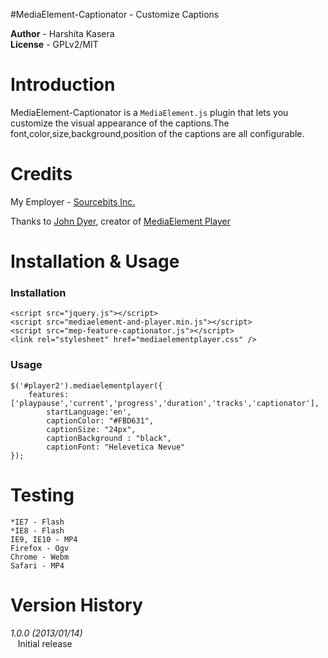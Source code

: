 #MediaElement-Captionator - Customize Captions

__Author__   - Harshita Kasera  
__License__   - GPLv2/MIT 


# Introduction

MediaElement-Captionator is a <code>MediaElement.js</code> plugin that lets you customize the visual appearance of the captions.The font,color,size,background,position of the captions are all configurable. 


# Credits

My Employer - [Sourcebits Inc.](http://www.sourcebits.com)

Thanks to [John Dyer](https://github.com/johndyer), creator of [MediaElement Player](http://mediaelementjs.com/)

# Installation & Usage

### Installation
    <script src="jquery.js"></script>
    <script src="mediaelement-and-player.min.js"></script>
    <script src="mep-feature-captionator.js"></script>
    <link rel="stylesheet" href="mediaelementplayer.css" />

### Usage
    $('#player2').mediaelementplayer({
  	    features: ['playpause','current','progress','duration','tracks','captionator'],
		    startLanguage:'en',
		    captionColor: "#FBD631",
		    captionSize: "24px",
		    captionBackground : "black",
		    captionFont: "Helevetica Nevue"
	});

# Testing
    *IE7 - Flash 
    *IE8 - Flash
    IE9, IE10 - MP4
    Firefox - Ogv
    Chrome - Webm
    Safari - MP4
    

# Version History

*1.0.0 (2013/01/14)*    
&nbsp;&nbsp;&nbsp;Initial release
